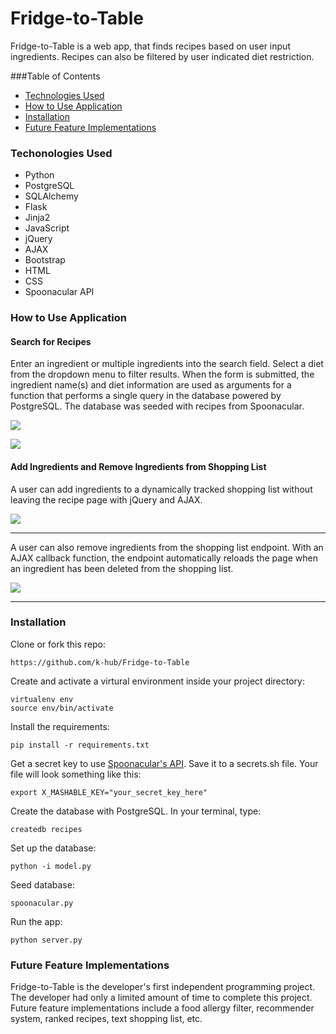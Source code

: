 Fridge-to-Table
=======

Fridge-to-Table is a web app, that finds recipes based on user input ingredients. Recipes can also be filtered by user indicated diet restriction.

###Table of Contents
  - [Technologies Used](https://github.com/k-hub/Fridge-to-Table#technologiesused)
  - [How to Use Application](https://github.com/k-hub/Fridge-to-Table#howtouseapplication)
  - [Installation](https://github.com/k-hub/Fridge-to-Table#installation)
  - [Future Feature Implementations](https://github.com/k-hub/Fridge-to-Table#futurefeatureimplementations)

### Techonologies Used
- Python
- PostgreSQL
- SQLAlchemy
- Flask
- Jinja2
- JavaScript
- jQuery
- AJAX
- Bootstrap
- HTML
- CSS
- Spoonacular API

### How to Use Application
#### Search for Recipes
Enter an ingredient or multiple ingredients into the search field. Select a diet from the dropdown menu to filter results. When the form is submitted, the ingredient name(s) and diet information are used as arguments for a function that performs a single query in the database powered by PostgreSQL. The database was seeded with recipes from Spoonacular.

![](https://cloud.githubusercontent.com/assets/18278342/15878454/e9c92da4-2ccf-11e6-92e0-43909d0ed5d4.png)

![](https://cloud.githubusercontent.com/assets/18278342/15878459/f5fcd13e-2ccf-11e6-851c-852ad0a44b64.png)

#### Add Ingredients and Remove Ingredients from Shopping List
A user can add ingredients to a dynamically tracked shopping list without leaving the recipe page with jQuery and AJAX. 

![](https://cloud.githubusercontent.com/assets/18278342/15878491/32df3650-2cd0-11e6-8d70-119ad7efec69.png)

-------
A user can also remove ingredients from the shopping list endpoint. With an AJAX callback function, the endpoint automatically reloads the page when an ingredient has been deleted from the shopping list.

![](https://cloud.githubusercontent.com/assets/18278342/15878574/d2edde76-2cd0-11e6-9b83-dadbca157659.png)

-------
### Installation
Clone or fork this repo:
```
https://github.com/k-hub/Fridge-to-Table
```
Create and activate a virtural environment inside your project directory:
```
virtualenv env
source env/bin/activate
```
Install the requirements:
```
pip install -r requirements.txt
```
Get a secret key to use [Spoonacular's API](https://spoonacular.com/food-api). Save it to a secrets.sh file. Your file will look something like this:
```
export X_MASHABLE_KEY="your_secret_key_here"
```
Create the database with PostgreSQL. In your terminal, type:
```
createdb recipes
```
Set up the database:
```
python -i model.py
```
Seed database:
```
spoonacular.py
```
Run the app:
```
python server.py
```

### Future Feature Implementations
Fridge-to-Table is the developer's first independent programming project. The developer had only a limited amount of time to complete this project. Future feature implementations include a food allergy filter, recommender system, ranked recipes, text shopping list, etc.
